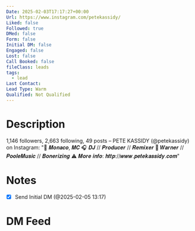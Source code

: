 ```yaml
---
Date: 2025-02-03T17:17:27+00:00
Url: https://www.instagram.com/petekassidy/
Liked: false
Followed: true
DMed: false
Form: false
Initial DM: false
Engaged: false
Lost: false
Call Booked: false
fileClass: leads
tags:
  - lead
Last Contact: 
Lead Type: Warm
Qualified: Not Qualified
---
```

# Description
1,146 followers, 2,663 following, 49 posts – PETE KASSIDY (@petekassidy) on Instagram: "📍 𝑴𝒐𝒏𝒂𝒄𝒐, 𝑴𝑪
🎧 𝑫𝑱 // 𝑷𝒓𝒐𝒅𝒖𝒄𝒆𝒓 // 𝑹𝒆𝒎𝒊𝒙𝒆𝒓
📀 𝑾𝒂𝒓𝒏𝒆𝒓 // 𝑷𝒐𝒐𝒍𝒆𝑴𝒖𝒔𝒊𝒄 // 𝑩𝒐𝒏𝒆𝒓𝒊𝒛𝒊𝒏𝒈
⚠️ 𝑴𝒐𝒓𝒆 𝒊𝒏𝒇𝒐: 𝒉𝒕𝒕𝒑://𝒘𝒘𝒘.𝒑𝒆𝒕𝒆𝒌𝒂𝒔𝒔𝒊𝒅𝒚.𝒄𝒐𝒎"
# Notes

- [x] Send Initial DM (@2025-02-05 13:17)
# DM Feed